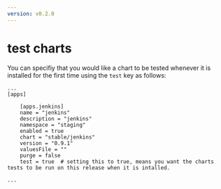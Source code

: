 ```yaml
---
version: v0.2.0
---
```


# test charts

You can specifiy that you would like a chart to be tested whenever it is installed for the first time using the `test` key as follows:

```
...
[apps]

    [apps.jenkins]
    name = "jenkins" 
    description = "jenkins"
    namespace = "staging" 
    enabled = true 
    chart = "stable/jenkins" 
    version = "0.9.1" 
    valuesFile = "" 
    purge = false 
    test = true  # setting this to true, means you want the charts tests to be run on this release when it is intalled. 

...
``` 